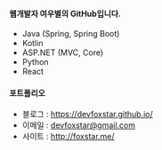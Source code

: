 #### 웹개발자 여우별의 GitHub입니다.

* Java (Spring, Spring Boot)
* Kotlin
* ASP.NET (MVC, Core)
* Python
* React

#### 포트폴리오

* 블로그 : https://devfoxstar.github.io/
* 이메일 : devfoxstar@gmail.com
* 사이트 : http://foxstar.me/
